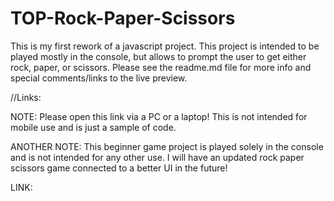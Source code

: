 # TOP-Rock-Paper-Scissors
This is my first rework of a javascript project. This project is intended to be played mostly in the console, but allows to prompt the user to get either rock, paper, or scissors. Please see the readme.md file for more info and special comments/links to the live preview.


//Links: 

NOTE: Please open this link via a PC or a laptop! This is not intended for mobile use and is just a sample of code.

ANOTHER NOTE: This beginner game project is played solely in the console and is not intended for any other use. I will have an updated rock paper scissors game connected to a better UI in the future!

LINK: 